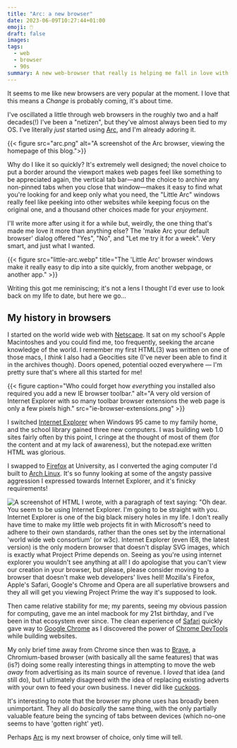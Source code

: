 ```yaml
---
title: "Arc: a new browser"
date: 2023-06-09T10:27:44+01:00
emoji: 🖱️
draft: false
images:
tags:
  - web
  - browser
  - 90s
summary: A new web-browser that really is helping me fall in love with the internet again.
---
```


It seems to me like new browsers are very popular at the moment. I love that this means a _Change_ is probably coming, it's about time.

I've oscillated a little through web browsers in the roughly two and a half decades(!) I've been a "netizen", but they've almost always been tied to my OS. I've literally _just_ started using [Arc](https://arc.net/), and I'm already adoring it.

{{< figure src="arc.png" alt="A screenshot of the Arc browser, viewing the homepage of this blog.">}}

Why do I like it so quickly? It's extremely well designed; the novel choice to put a border around the viewport makes web pages feel like something to be appreciated again, the vertical tab bar—and the choice to archive any non-pinned tabs when you close that window—makes it easy to find what you're looking for and keep only what you need, the "Little Arc" windows really feel like peeking into other websites while keeping focus on the original one, and a thousand other choices made for your _enjoyment_.

I'll write more after using it for a while but, weirdly, the one thing that's made me love it more than anything else? The 'make Arc your default browser' dialog offered "Yes", "No", and "Let me try it for a week". Very smart, and just what I wanted.

{{< figure src="little-arc.webp" title="The 'Little Arc' browser windows make it really easy to dip into a site quickly, from another webpage, or another app." >}}

Writing this got me reminiscing; it's not a lens I thought I'd ever use to look back on my life to date, but here we go…

## My history in browsers

I started on the world wide web with [Netscape](https://en.wikipedia.org/wiki/Netscape_(web_browser)#/media/File:Apple_Unix_with_Netscape.png). It sat on my school's Apple Macintoshes and you could find me, too frequently, seeking the arcane knowledge of the world. I remember my first HTML(3) was written on one of those macs, I _think_ I also had a Geocities site (I've never been able to find it in the archives though). Doors opened, potential oozed everywhere — I'm pretty sure that's where all this started for me!

{{< figure caption="Who could forget how _everything_ you installed also required you add a new IE browser toolbar." alt="A very old version of Internet Explorer with so many toolbar browser extensions the web page is only a few pixels high." src="ie-browser-extensions.png" >}}

I switched [Internet Explorer](https://en.wikipedia.org/wiki/Internet_Explorer#/media/File:Internet_Explorer_1.0.png) when Windows 95 came to my family home, and the school library gained three new computers. I was building web 1.0 sites fairly often by this point, I cringe at the thought of most of them (for the content and at my lack of awareness), but the notepad.exe written HTML was glorious.

I swapped to [Firefox](https://en.wikipedia.org/wiki/Firefox#/media/File:Firefox_96_screenshot.png) at University, as I converted the aging computer I'd built to [Arch Linux](https://en.wikipedia.org/wiki/Arch_Linux). It's so funny looking at some of the angsty passive aggression I expressed towards Internet Explorer, and it's finicky requirements!

![A screenshot of HTML I wrote, with a paragraph of text saying: "Oh dear. You seem to be using Internet Explorer. I'm going to be straight with you. Internet Explorer is one of the big black misery holes in my life. I don't really have time to make my little web projects fit in with Microsoft's need to adhere to their own standards, rather than the ones set by the international 'world wide web consortium' (or w3c). Internet Explorer (even IE8, the latest version) is the only modern browser that doesn't display SVG images, which is exactly what Project Prime depends on. Seeing as you're using internet explorer you wouldn't see anything at all! I do apologise that you can't view our creation in your browser, but please, please consider moving to a browser that doesn't make web developers' lives hell! Mozilla's Firefox, Apple's Safari, Google's Chrome and Opera are all superlative browsers and they all will get you viewing Project Prime the way it's supposed to look.](no-ie.png)

Then came relative stability for me; my parents, seeing my obvious passion for computing, gave me an intel macbook for my 21st birthday, and I've been in that ecosystem ever since. The clean experience of [Safari](https://en.wikipedia.org/wiki/Safari_(web_browser)) quickly gave way to [Google Chrome](https://en.wikipedia.org/wiki/Google_Chrome) as I discovered the power of [Chrome DevTools](https://developer.chrome.com/docs/devtools/) while building websites.

My only brief time away from Chrome since then was to [Brave](https://en.wikipedia.org/wiki/Brave_(web_browser)), a Chromium-based browser (with basically all the same features) that was (is?) doing some really interesting things in attempting to move the web _away_ from advertising as its main source of revenue. I _loved_ that idea (and still do), but I ultimately disagreed with the idea of replacing existing adverts with your own to feed your own business. I never did like [cuckoos](https://en.wikipedia.org/wiki/Cuckoo#Brood_parasitism).

It's interesting to note that the browser my phone uses has broadly been unimportant. They all do _basically_ the same thing, with the only partially valuable feature being the syncing of tabs between devices (which no-one seems to have 'gotten right' yet).

Perhaps [Arc](https://arc.net) is my next browser of choice, only time will tell.
